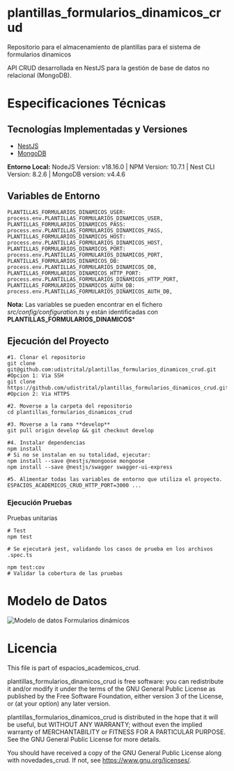 # plantillas_formularios_dinamicos_crud

Repositorio para el almacenamiento de plantillas para el sistema de formularios dinamicos

API CRUD desarrollada en NestJS para la gestión de base de datos no relacional (MongoDB).

# Especificaciones Técnicas

## Tecnologías Implementadas y Versiones

- [NestJS](https://github.com/nestjs/nest)
- [MongoDB](https://github.com/mongodb/mongo)

**Entorno Local:** NodeJS Version: v18.16.0 | NPM Version: 10.7.1 | Nest CLI Version: 8.2.6 | MongoDB version: v4.4.6

## Variables de Entorno

```shell
PLANTILLAS_FORMULARIOS_DINAMICOS_USER: process.env.PLANTILLAS_FORMULARIOS_DINAMICOS_USER,
PLANTILLAS_FORMULARIOS_DINAMICOS_PASS: process.env.PLANTILLAS_FORMULARIOS_DINAMICOS_PASS,
PLANTILLAS_FORMULARIOS_DINAMICOS_HOST: process.env.PLANTILLAS_FORMULARIOS_DINAMICOS_HOST,
PLANTILLAS_FORMULARIOS_DINAMICOS_PORT: process.env.PLANTILLAS_FORMULARIOS_DINAMICOS_PORT,
PLANTILLAS_FORMULARIOS_DINAMICOS_DB: process.env.PLANTILLAS_FORMULARIOS_DINAMICOS_DB,
PLANTILLAS_FORMULARIOS_DINAMICOS_HTTP_PORT: process.env.PLANTILLAS_FORMULARIOS_DINAMICOS_HTTP_PORT,
PLANTILLAS_FORMULARIOS_DINAMICOS_AUTH_DB: process.env.PLANTILLAS_FORMULARIOS_DINAMICOS_AUTH_DB,
```

**Nota:** Las variables se pueden encontrar en el fichero _src/config/configuration.ts_ y están identificadas con **PLANTILLAS_FORMULARIOS_DINAMICOS***

## Ejecución del Proyecto

```shell
#1. Clonar el repositorio
git clone git@github.com:udistrital/plantillas_formularios_dinamicos_crud.git #Opcion 1: Via SSH
git clone https://github.com/udistrital/plantillas_formularios_dinamicos_crud.git #Opcion 2: Via HTTPS

#2. Moverse a la carpeta del repositorio
cd plantillas_formularios_dinamicos_crud

#3. Moverse a la rama **develop**
git pull origin develop && git checkout develop

#4. Instalar dependencias
npm install
# Si no se instalan en su totalidad, ejecutar:
npm install --save @nestjs/mongoose mongoose
npm install --save @nestjs/swagger swagger-ui-express

#5. Alimentar todas las variables de entorno que utiliza el proyecto.
ESPACIOS_ACADEMICOS_CRUD_HTTP_PORT=3000 ...
```

### Ejecución Pruebas

Pruebas unitarias
```shell
# Test
npm test

# Se ejecutará jest, validando los casos de prueba en los archivos .spec.ts

npm test:cov
# Validar la cobertura de las pruebas
```


# Modelo de Datos

![Modelo de datos Formularios dinámicos](/database/Modelo_de_datos_formularios_dinámicos_v11.png)

# Licencia

This file is part of espacios_academicos_crud.

plantillas_formularios_dinamicos_crud is free software: you can redistribute it and/or modify it under the terms of the GNU General Public License as published by the Free Software Foundation, either version 3 of the License, or (at your option) any later version.

plantillas_formularios_dinamicos_crud is distributed in the hope that it will be useful, but WITHOUT ANY WARRANTY; without even the implied warranty of MERCHANTABILITY or FITNESS FOR A PARTICULAR PURPOSE. See the GNU General Public License for more details.

You should have received a copy of the GNU General Public License along with novedades_crud. If not, see https://www.gnu.org/licenses/.
